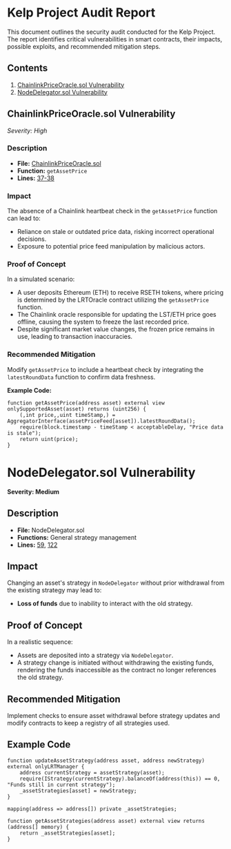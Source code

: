 # Kelp Project Audit Report

This document outlines the security audit conducted for the Kelp Project. The report identifies critical vulnerabilities in smart contracts, their impacts, possible exploits, and recommended mitigation steps.

## Contents

1. [ChainlinkPriceOracle.sol Vulnerability](#chainlinkpriceoraclesol-vulnerability)
2. [NodeDelegator.sol Vulnerability](#nodedelegatorsol-vulnerability)

## ChainlinkPriceOracle.sol Vulnerability

*Severity: High*

### Description

- **File:** [ChainlinkPriceOracle.sol](https://github.com/code-423n4/2023-11-kelp/blob/main/src/oracles/ChainlinkPriceOracle.sol)
- **Function:** `getAssetPrice`
- **Lines:** [37-38](https://github.com/code-423n4/2023-11-kelp/blob/main/src/oracles/ChainlinkPriceOracle.sol#L37-L38)

### Impact

The absence of a Chainlink heartbeat check in the `getAssetPrice` function can lead to:
- Reliance on stale or outdated price data, risking incorrect operational decisions.
- Exposure to potential price feed manipulation by malicious actors.

### Proof of Concept

In a simulated scenario:
- A user deposits Ethereum (ETH) to receive RSETH tokens, where pricing is determined by the LRTOracle contract utilizing the `getAssetPrice` function.
- The Chainlink oracle responsible for updating the LST/ETH price goes offline, causing the system to freeze the last recorded price.
- Despite significant market value changes, the frozen price remains in use, leading to transaction inaccuracies.

### Recommended Mitigation

Modify `getAssetPrice` to include a heartbeat check by integrating the `latestRoundData` function to confirm data freshness.

**Example Code:**
```solidity
function getAssetPrice(address asset) external view onlySupportedAsset(asset) returns (uint256) {
    (,int price,,uint timeStamp,) = AggregatorInterface(assetPriceFeed[asset]).latestRoundData();
    require(block.timestamp - timeStamp < acceptableDelay, "Price data is stale");
    return uint(price);
}

```

# NodeDelegator.sol Vulnerability

**Severity: Medium**

## Description

- **File:** NodeDelegator.sol
- **Functions:** General strategy management
- **Lines:** [59](https://github.com/link-to-repo/NodeDelegator.sol#L59), [122](https://github.com/link-to-repo/NodeDelegator.sol#L122)

## Impact

Changing an asset's strategy in `NodeDelegator` without prior withdrawal from the existing strategy may lead to:
- **Loss of funds** due to inability to interact with the old strategy.

## Proof of Concept

In a realistic sequence:
- Assets are deposited into a strategy via `NodeDelegator`.
- A strategy change is initiated without withdrawing the existing funds, rendering the funds inaccessible as the contract no longer references the old strategy.

## Recommended Mitigation

Implement checks to ensure asset withdrawal before strategy updates and modify contracts to keep a registry of all strategies used.

## Example Code

```solidity
function updateAssetStrategy(address asset, address newStrategy) external onlyLRTManager {
    address currentStrategy = assetStrategy(asset);
    require(IStrategy(currentStrategy).balanceOf(address(this)) == 0, "Funds still in current strategy");
    _assetStrategies[asset] = newStrategy;
}

mapping(address => address[]) private _assetStrategies;

function getAssetStrategies(address asset) external view returns (address[] memory) {
    return _assetStrategies[asset];
}


